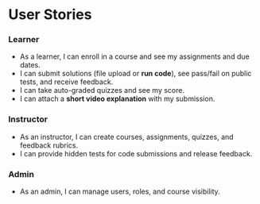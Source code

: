 # User Stories

### Learner
- As a learner, I can enroll in a course and see my assignments and due dates.
- I can submit solutions (file upload or **run code**), see pass/fail on public tests, and receive feedback.
- I can take auto-graded quizzes and see my score.
- I can attach a **short video explanation** with my submission.

### Instructor
- As an instructor, I can create courses, assignments, quizzes, and feedback rubrics.
- I can provide hidden tests for code submissions and release feedback.

### Admin
- As an admin, I can manage users, roles, and course visibility.
